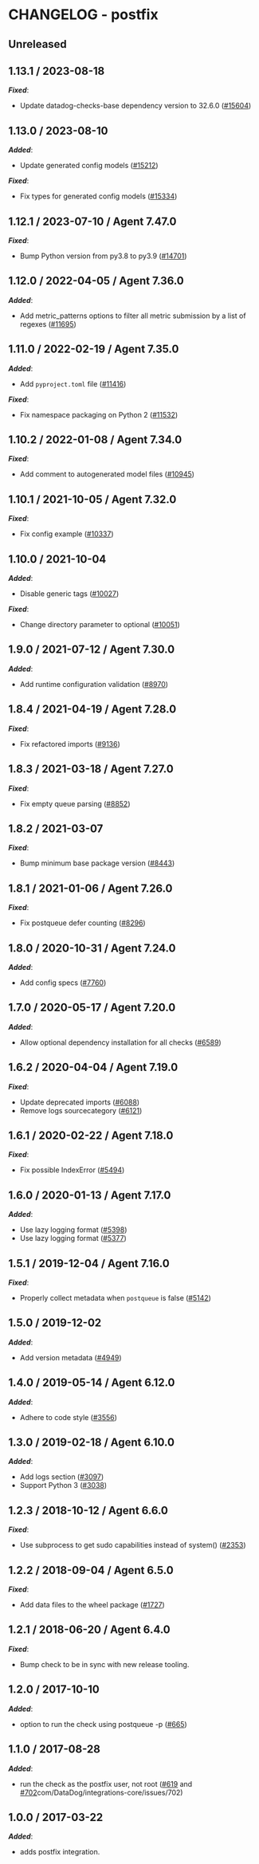 # CHANGELOG - postfix

## Unreleased

## 1.13.1 / 2023-08-18

***Fixed***:

* Update datadog-checks-base dependency version to 32.6.0 ([#15604](https://github.com/DataDog/integrations-core/pull/15604))

## 1.13.0 / 2023-08-10

***Added***:

* Update generated config models ([#15212](https://github.com/DataDog/integrations-core/pull/15212))

***Fixed***:

* Fix types for generated config models ([#15334](https://github.com/DataDog/integrations-core/pull/15334))

## 1.12.1 / 2023-07-10 / Agent 7.47.0

***Fixed***:

* Bump Python version from py3.8 to py3.9 ([#14701](https://github.com/DataDog/integrations-core/pull/14701))

## 1.12.0 / 2022-04-05 / Agent 7.36.0

***Added***:

* Add metric_patterns options to filter all metric submission by a list of regexes ([#11695](https://github.com/DataDog/integrations-core/pull/11695))

## 1.11.0 / 2022-02-19 / Agent 7.35.0

***Added***:

* Add `pyproject.toml` file ([#11416](https://github.com/DataDog/integrations-core/pull/11416))

***Fixed***:

* Fix namespace packaging on Python 2 ([#11532](https://github.com/DataDog/integrations-core/pull/11532))

## 1.10.2 / 2022-01-08 / Agent 7.34.0

***Fixed***:

* Add comment to autogenerated model files ([#10945](https://github.com/DataDog/integrations-core/pull/10945))

## 1.10.1 / 2021-10-05 / Agent 7.32.0

***Fixed***:

* Fix config example ([#10337](https://github.com/DataDog/integrations-core/pull/10337))

## 1.10.0 / 2021-10-04

***Added***:

* Disable generic tags ([#10027](https://github.com/DataDog/integrations-core/pull/10027))

***Fixed***:

* Change directory parameter to optional ([#10051](https://github.com/DataDog/integrations-core/pull/10051))

## 1.9.0 / 2021-07-12 / Agent 7.30.0

***Added***:

* Add runtime configuration validation ([#8970](https://github.com/DataDog/integrations-core/pull/8970))

## 1.8.4 / 2021-04-19 / Agent 7.28.0

***Fixed***:

* Fix refactored imports ([#9136](https://github.com/DataDog/integrations-core/pull/9136))

## 1.8.3 / 2021-03-18 / Agent 7.27.0

***Fixed***:

* Fix empty queue parsing ([#8852](https://github.com/DataDog/integrations-core/pull/8852))

## 1.8.2 / 2021-03-07

***Fixed***:

* Bump minimum base package version ([#8443](https://github.com/DataDog/integrations-core/pull/8443))

## 1.8.1 / 2021-01-06 / Agent 7.26.0

***Fixed***:

* Fix postqueue defer counting ([#8296](https://github.com/DataDog/integrations-core/pull/8296))

## 1.8.0 / 2020-10-31 / Agent 7.24.0

***Added***:

* Add config specs ([#7760](https://github.com/DataDog/integrations-core/pull/7760))

## 1.7.0 / 2020-05-17 / Agent 7.20.0

***Added***:

* Allow optional dependency installation for all checks ([#6589](https://github.com/DataDog/integrations-core/pull/6589))

## 1.6.2 / 2020-04-04 / Agent 7.19.0

***Fixed***:

* Update deprecated imports ([#6088](https://github.com/DataDog/integrations-core/pull/6088))
* Remove logs sourcecategory ([#6121](https://github.com/DataDog/integrations-core/pull/6121))

## 1.6.1 / 2020-02-22 / Agent 7.18.0

***Fixed***:

* Fix possible IndexError ([#5494](https://github.com/DataDog/integrations-core/pull/5494))

## 1.6.0 / 2020-01-13 / Agent 7.17.0

***Added***:

* Use lazy logging format ([#5398](https://github.com/DataDog/integrations-core/pull/5398))
* Use lazy logging format ([#5377](https://github.com/DataDog/integrations-core/pull/5377))

## 1.5.1 / 2019-12-04 / Agent 7.16.0

***Fixed***:

* Properly collect metadata when `postqueue` is false ([#5142](https://github.com/DataDog/integrations-core/pull/5142))

## 1.5.0 / 2019-12-02

***Added***:

* Add version metadata ([#4949](https://github.com/DataDog/integrations-core/pull/4949))

## 1.4.0 / 2019-05-14 / Agent 6.12.0

***Added***:

* Adhere to code style ([#3556](https://github.com/DataDog/integrations-core/pull/3556))

## 1.3.0 / 2019-02-18 / Agent 6.10.0

***Added***:

* Add logs section ([#3097](https://github.com/DataDog/integrations-core/pull/3097))
* Support Python 3 ([#3038](https://github.com/DataDog/integrations-core/pull/3038))

## 1.2.3 / 2018-10-12 / Agent 6.6.0

***Fixed***:

* Use subprocess to get sudo capabilities instead of system() ([#2353](https://github.com/DataDog/integrations-core/pull/2353))

## 1.2.2 / 2018-09-04 / Agent 6.5.0

***Fixed***:

* Add data files to the wheel package ([#1727](https://github.com/DataDog/integrations-core/pull/1727))

## 1.2.1 / 2018-06-20 / Agent 6.4.0

***Fixed***:

* Bump check to be in sync with new release tooling.

## 1.2.0 / 2017-10-10

***Added***:

* option to run the check using postqueue -p ([#665](https://github.com/DataDog/integrations-core/issues/665))

## 1.1.0 / 2017-08-28

***Added***:

* run the check as the postfix user, not root ([#619](https://github.com/DataDog/integrations-core/issues/619) and [#702](https://github)com/DataDog/integrations-core/issues/702)

## 1.0.0 / 2017-03-22

***Added***:

* adds postfix integration.
